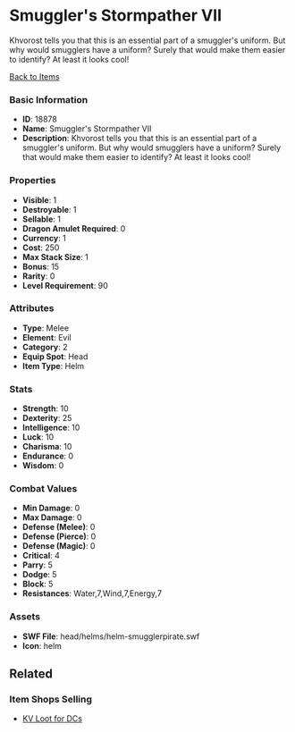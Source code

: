 # Smuggler's Stormpather VII

Khvorost tells you that this is an essential part of a smuggler's uniform. But why would smugglers have a uniform? Surely that would make them easier to identify? At least it looks cool!

[Back to Items](../items.md)

### Basic Information

- **ID**: 18878
- **Name**: Smuggler&#039;s Stormpather VII
- **Description**: Khvorost tells you that this is an essential part of a smuggler&#039;s uniform. But why would smugglers have a uniform? Surely that would make them easier to identify? At least it looks cool!

### Properties

- **Visible**: 1
- **Destroyable**: 1
- **Sellable**: 1
- **Dragon Amulet Required**: 0
- **Currency**: 1
- **Cost**: 250
- **Max Stack Size**: 1
- **Bonus**: 15
- **Rarity**: 0
- **Level Requirement**: 90

### Attributes

- **Type**: Melee
- **Element**: Evil
- **Category**: 2
- **Equip Spot**: Head
- **Item Type**: Helm

### Stats

- **Strength**: 10
- **Dexterity**: 25
- **Intelligence**: 10
- **Luck**: 10
- **Charisma**: 10
- **Endurance**: 0
- **Wisdom**: 0

### Combat Values

- **Min Damage**: 0
- **Max Damage**: 0
- **Defense (Melee)**: 0
- **Defense (Pierce)**: 0
- **Defense (Magic)**: 0
- **Critical**: 4
- **Parry**: 5
- **Dodge**: 5
- **Block**: 5
- **Resistances**: Water,7,Wind,7,Energy,7

### Assets

- **SWF File**: head/helms/helm-smugglerpirate.swf
- **Icon**: helm

## Related

### Item Shops Selling

- [KV Loot for DCs](../item-shops/629-kv-loot-for-dcs.md)

